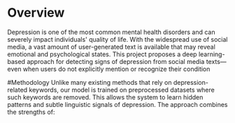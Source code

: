# Overview
Depression is one of the most common mental health disorders and can severely impact individuals' quality of life. With the widespread use of social media, a vast amount of user-generated text is available that may reveal emotional and psychological states. This project proposes a deep learning-based approach for detecting signs of depression from social media texts—even when users do not explicitly mention or recognize their condition

#Methodology
Unlike many existing methods that rely on depression-related keywords, our model is trained on preprocessed datasets where such keywords are removed. This allows the system to learn hidden patterns and subtle linguistic signals of depression. The approach combines the strengths of:

